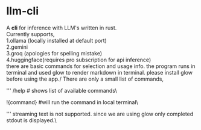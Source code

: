 # llm-cli
A **cli** for inference with LLM's written in rust.\
Currently supports,\
1.ollama (locally installed at default port)\
2.gemini \
3.groq (apologies for spelling mistake)\
4.huggingface(requires pro subscription for api inference)\
there are basic commands for selection and usage info. the program runs in terminal and used glow to render markdown in terminal. please install glow  before using the app./
There are only a small list of commands,

  '''
  /help # shows list of available commands\
  
  !{command} #will run the command in local terminal\
  
  '''
streaming text is not supported. since we are using glow only completed stdout is displayed.\
